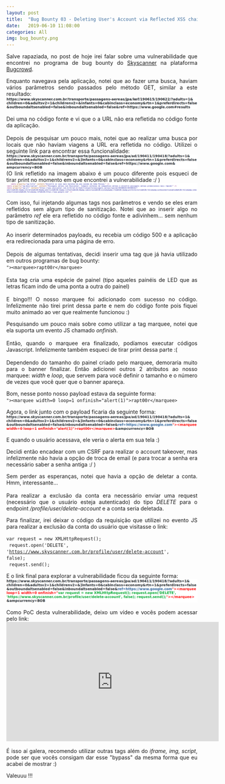 ```yaml
---
layout: post
title:  "Bug Bounty 03 - Deleting User's Account via Reflected XSS chained with CSRF"
date:   2019-06-10 11:08:00
categories: All
img: bug_bounty.png
---
```

<p align="justify">
Salve rapaziada, no post de hoje irei falar sobre uma vulnerabilidade que encontrei no programa de bug bounty do <a href="https://bugcrowd.com/skyscanner" target="_blank">Skyscanner</a> na plataforma <a href="https://bugcrowd.com/" target="_blank">Bugcrowd</a>.
</p>

<p align="justify">
Enquanto navegava pela aplicação, notei que ao fazer uma busca, haviam vários parâmetros sendo passados pelo método GET, similar a este resultado:
<br>
<img src="/images/bug_bounty/bb03/bb03-00.png"/>
<br>
</p>

<p align="justify">
Dei uma no código fonte e vi que o a URL não era refletida no código fonte da aplicação.
<br>
<br>
Depois de pesquisar um pouco mais, notei que ao realizar uma busca por locais que não haviam viagens a URL era refletida no código. Utilizei o seguinte link para encontrar essa funcionalidade:
<br>
<img src="/images/bug_bounty/bb03/bb03-01.png"/>
<br>
(O link refletido na imagem abaixo é um pouco diferente pois esqueci de tirar print no momento em que encontrei a vulnerabilidade :/ )
<br>
<img src="/images/bug_bounty/bb03/bb03-02.png"/>
</p>

<p align="justify">
Com isso, fui injetando algumas tags nos parâmetros e vendo se eles eram refletidos sem algum tipo de sanitização. Notei que ao inserir algo no parâmetro <i>ref</i> ele era refletido no código fonte e adivinhem... sem nenhum tipo de sanitização.
<br>
<br>
Ao inserir determinados payloads, eu recebia um código 500 e a aplicação era redirecionada para uma página de erro.
<br>
<br>
Depois de algumas tentativas, decidi inserir uma tag que já havia utilizado em outros programas de bug bounty:
<br>
<code>">&lt;marquee>rapt00r&lt;/marquee></code>
<br>
<br>
Esta tag cria uma espécie de painel (tipo aqueles painéis de LED que as letras ficam indo de uma ponta a outra do painel)
<br>
<br>
E bingo!!! O nosso marquee foi adicionado com sucesso no código. Infelizmente não tirei print dessa parte e nem do código fonte pois fiquei muito animado ao ver que realmente funcionou :)
</p>

<p align="justify">
Pesquisando um pouco mais sobre como utilizar a tag marquee, notei que ela suporta um evento JS chamado <i>onfinish</i>.
<br>
<br>
Então, quando o marquee era finalizado, podíamos executar códigos Javascript. Infelizmente também esqueci de tirar print dessa parte :(
<br>
<br>
Dependendo do tamanho do painel criado pelo marquee, demoraria muito para o banner finalizar. Então adicionei outros 2 atributos ao nosso marquee: <i>width</i> e <i>loop</i>, que servem para você definir o tamanho e o número de vezes que você quer que o banner apareça.
</p>

<p align="justify">
Bom, nesse ponto nosso payload estava da seguinte forma:
<br>
<code>">&lt;marquee width=0 loop=1 onfinish="alert(1)">rapt00r&lt;/marquee></code>
<br>
</p>

<p align="justify">
Agora, o link junto com o payload ficaria da seguinte forma:
<br>
<img src="/images/bug_bounty/bb03/bb03-03.png"/>
</p>

<p align="justify">
E quando o usuário acessava, ele veria o alerta em sua tela :)
</p>

<p align="justify">
Decidi então encadear com um CSRF para realizar o account takeover, mas infelizmente não havia a opção de troca de email (e para trocar a senha era necessário saber a senha antiga :/ )
</p>

<p align="justify">
Sem perder as esperanças, notei que havia a opção de deletar a conta. Hmm, interessante...
<br>
<br>
Para realizar a exclusão da conta era necessário enviar uma request (necessário que o usuário esteja autenticado) do tipo <i>DELETE</i> para o endpoint <i>/profile/user/delete-account</i> e a conta seria deletada.
</p>

<p align="justify">
Para finalizar, irei deixar o código da requisição que utilizei no evento JS para realizar a exclusão da conta do usuário que visitasse o link:
</p>

<code>var request = new XMLHttpRequest(); <br>
request.open('DELETE', 'https://www.skyscanner.com.br/profile/user/delete-account', false); <br>
request.send();</code>

<p align="justify">
E o link final para explorar a vulnerabilidade ficou da seguinte forma:
<br>
<img src="/images/bug_bounty/bb03/bb03-04.png"/>
</p>

<p align="justify">
Como PoC desta vulnerabilidade, deixo um vídeo e vocẽs podem acessar pelo link:
<br>
<iframe width="560" height="315" src="https://www.youtube.com/embed/ZuyLvAPg-TQ" frameborder="0" allow="accelerometer; autoplay; encrypted-media; gyroscope; picture-in-picture" allowfullscreen></iframe>
</p>

<p align="justify">
É isso aí galera, recomendo utilizar outras tags além do <i>iframe, img, script</i>, pode ser que vocês consigam dar esse "bypass" da mesma forma que eu acabei de mostrar :)
</p>

Valeuuu !!!